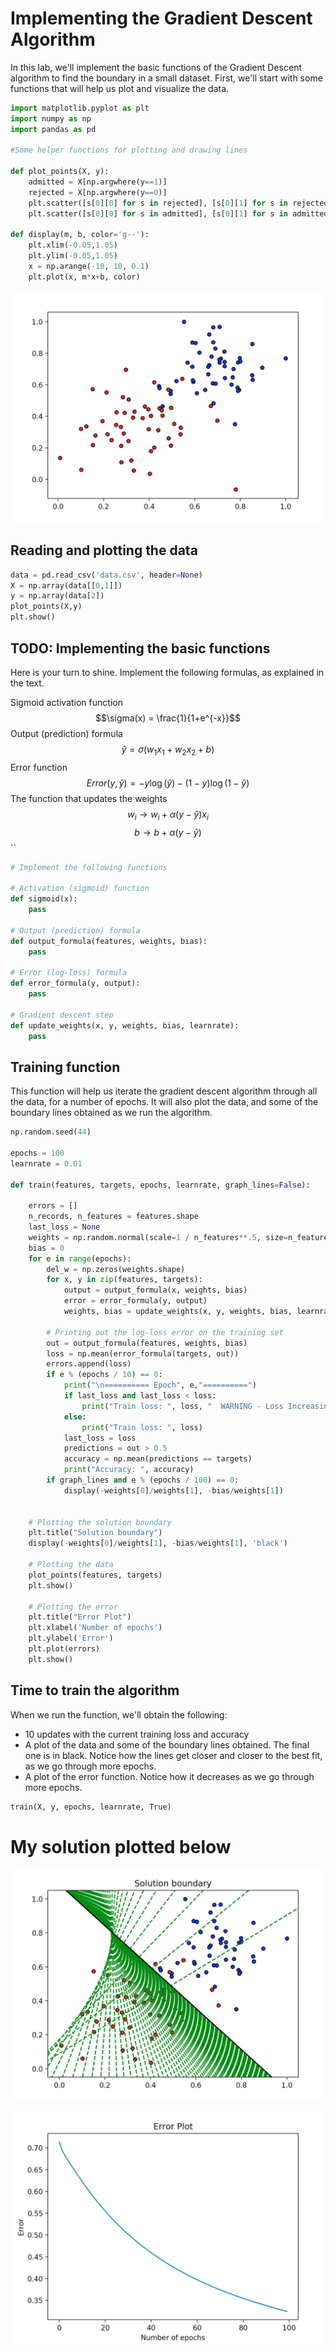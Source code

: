# Implementing the Gradient Descent Algorithm

In this lab, we'll implement the basic functions of the Gradient Descent algorithm to find the boundary in a small dataset. First, we'll start with some functions that will help us plot and visualize the data.

```python
import matplotlib.pyplot as plt
import numpy as np
import pandas as pd

#Some helper functions for plotting and drawing lines

def plot_points(X, y):
    admitted = X[np.argwhere(y==1)]
    rejected = X[np.argwhere(y==0)]
    plt.scatter([s[0][0] for s in rejected], [s[0][1] for s in rejected], s = 25, color = 'blue', edgecolor = 'k')
    plt.scatter([s[0][0] for s in admitted], [s[0][1] for s in admitted], s = 25, color = 'red', edgecolor = 'k')

def display(m, b, color='g--'):
    plt.xlim(-0.05,1.05)
    plt.ylim(-0.05,1.05)
    x = np.arange(-10, 10, 0.1)
    plt.plot(x, m*x+b, color)
```

![image showing plotted points](gradientDescent_init.png)


## Reading and plotting the data

```python
data = pd.read_csv('data.csv', header=None)
X = np.array(data[[0,1]])
y = np.array(data[2])
plot_points(X,y)
plt.show()
```

## TODO: Implementing the basic functions
Here is your turn to shine. Implement the following formulas, as explained in the text.

Sigmoid activation function
$$\sigma(x) = \frac{1}{1+e^{-x}}$$
Output (prediction) formula
$$\hat{y} = \sigma(w_1 x_1 + w_2 x_2 + b)$$
Error function
$$Error(y, \hat{y}) = - y \log(\hat{y}) - (1-y) \log(1-\hat{y})$$
The function that updates the weights
$$ w_i \longrightarrow w_i + \alpha (y - \hat{y}) x_i$$$$ b \longrightarrow b + \alpha (y - \hat{y})$$
``

```python
# Implement the following functions

# Activation (sigmoid) function
def sigmoid(x):
    pass

# Output (prediction) formula
def output_formula(features, weights, bias):
    pass

# Error (log-loss) formula
def error_formula(y, output):
    pass

# Gradient descent step
def update_weights(x, y, weights, bias, learnrate):
    pass
```

## Training function

This function will help us iterate the gradient descent algorithm through all the data, for a number of epochs. It will also plot the data, and some of the boundary lines obtained as we run the algorithm.

```python
np.random.seed(44)

epochs = 100
learnrate = 0.01

def train(features, targets, epochs, learnrate, graph_lines=False):
    
    errors = []
    n_records, n_features = features.shape
    last_loss = None
    weights = np.random.normal(scale=1 / n_features**.5, size=n_features)
    bias = 0
    for e in range(epochs):
        del_w = np.zeros(weights.shape)
        for x, y in zip(features, targets):
            output = output_formula(x, weights, bias)
            error = error_formula(y, output)
            weights, bias = update_weights(x, y, weights, bias, learnrate)
        
        # Printing out the log-loss error on the training set
        out = output_formula(features, weights, bias)
        loss = np.mean(error_formula(targets, out))
        errors.append(loss)
        if e % (epochs / 10) == 0:
            print("\n========== Epoch", e,"==========")
            if last_loss and last_loss < loss:
                print("Train loss: ", loss, "  WARNING - Loss Increasing")
            else:
                print("Train loss: ", loss)
            last_loss = loss
            predictions = out > 0.5
            accuracy = np.mean(predictions == targets)
            print("Accuracy: ", accuracy)
        if graph_lines and e % (epochs / 100) == 0:
            display(-weights[0]/weights[1], -bias/weights[1])
            

    # Plotting the solution boundary
    plt.title("Solution boundary")
    display(-weights[0]/weights[1], -bias/weights[1], 'black')

    # Plotting the data
    plot_points(features, targets)
    plt.show()

    # Plotting the error
    plt.title("Error Plot")
    plt.xlabel('Number of epochs')
    plt.ylabel('Error')
    plt.plot(errors)
    plt.show()
```

## Time to train the algorithm
When we run the function, we'll obtain the following:

* 10 updates with the current training loss and accuracy
* A plot of the data and some of the boundary lines obtained. The final one is in black. Notice how the lines get closer and closer to the best fit, as we go through more epochs.
* A plot of the error function. Notice how it decreases as we go through more epochs.

```python
train(X, y, epochs, learnrate, True)
```


# My solution plotted below

![image showing gradient descent](gradientDescent_sol.png)

![image showing error / epochs](gradientDescent_error.png)